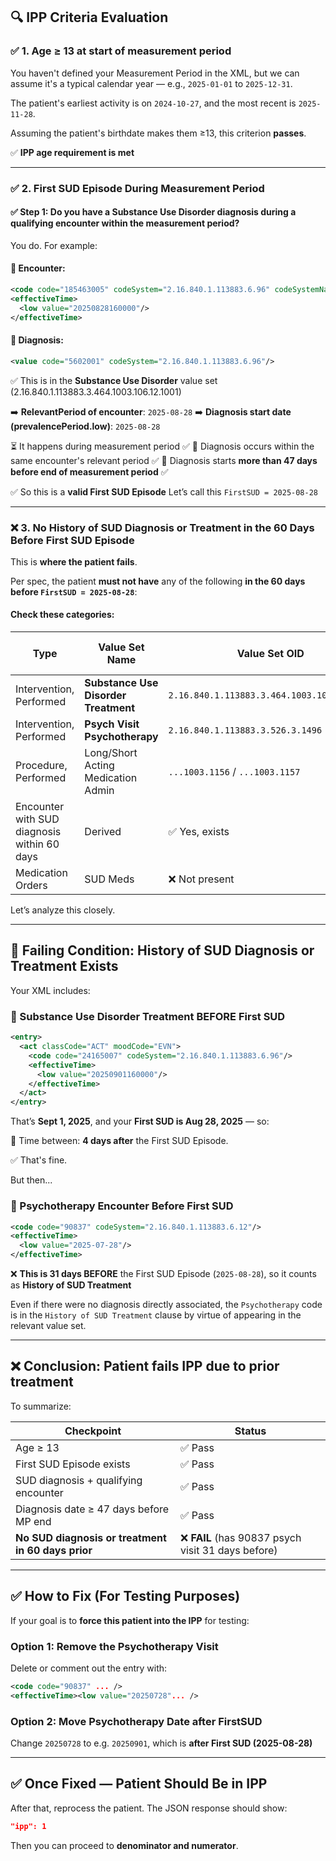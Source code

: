 

## 🔍 IPP Criteria Evaluation

### ✅ **1. Age ≥ 13 at start of measurement period**

You haven't defined your Measurement Period in the XML, but we can assume it's a typical calendar year — e.g., `2025-01-01` to `2025-12-31`.

The patient's earliest activity is on `2024-10-27`, and the most recent is `2025-11-28`.

Assuming the patient's birthdate makes them ≥13, this criterion **passes**.

✅ **IPP age requirement is met**

---

### ✅ **2. First SUD Episode During Measurement Period**

#### ✅ Step 1: Do you have a **Substance Use Disorder diagnosis** during a qualifying encounter within the measurement period?

You do. For example:

#### 📌 Encounter:

```xml
<code code="185463005" codeSystem="2.16.840.1.113883.6.96" codeSystemName="SNOMEDCT"/>
<effectiveTime>
  <low value="20250828160000"/>
</effectiveTime>
```

#### 📌 Diagnosis:

```xml
<value code="5602001" codeSystem="2.16.840.1.113883.6.96"/>
```

✅ This is in the **Substance Use Disorder** value set (2.16.840.1.113883.3.464.1003.106.12.1001)

➡️ **RelevantPeriod of encounter**: `2025-08-28`
➡️ **Diagnosis start date (prevalencePeriod.low)**: `2025-08-28`

⏳ It happens during measurement period ✅
📍 Diagnosis occurs within the same encounter's relevant period ✅
📅 Diagnosis starts **more than 47 days before end of measurement period** ✅

✅ So this is a **valid First SUD Episode**
Let’s call this `FirstSUD = 2025-08-28`

---

### ❌ **3. No History of SUD Diagnosis or Treatment in the 60 Days Before First SUD Episode**

This is **where the patient fails**.

Per spec, the patient **must not have** any of the following **in the 60 days before `FirstSUD = 2025-08-28`**:

#### Check these categories:

| Type                                        | Value Set Name                       | Value Set OID                              | Matching Code in XML? |
| ------------------------------------------- | ------------------------------------ | ------------------------------------------ | --------------------- |
| Intervention, Performed                     | **Substance Use Disorder Treatment** | `2.16.840.1.113883.3.464.1003.106.12.1005` | ✅ `24165007` (SNOMED) |
| Intervention, Performed                     | **Psych Visit Psychotherapy**        | `2.16.840.1.113883.3.526.3.1496`           | ✅ `90837`             |
| Procedure, Performed                        | Long/Short Acting Medication Admin   | `...1003.1156` / `...1003.1157`            | ❌ None seen           |
| Encounter with SUD diagnosis within 60 days | Derived                              | ✅ Yes, exists                              |                       |
| Medication Orders                           | SUD Meds                             | ❌ Not present                              |                       |

Let’s analyze this closely.

---

## 🚨 Failing Condition: **History of SUD Diagnosis or Treatment Exists**

Your XML includes:

### 🚫 Substance Use Disorder Treatment BEFORE First SUD

```xml
<entry>
  <act classCode="ACT" moodCode="EVN">
    <code code="24165007" codeSystem="2.16.840.1.113883.6.96"/>
    <effectiveTime>
      <low value="20250901160000"/>
    </effectiveTime>
  </act>
</entry>
```

That’s **Sept 1, 2025**, and your **First SUD is Aug 28, 2025** — so:

📅 Time between: **4 days after** the First SUD Episode.

✅ That's fine.

But then...

### 🚫 Psychotherapy Encounter Before First SUD

```xml
<code code="90837" codeSystem="2.16.840.1.113883.6.12"/>
<effectiveTime>
  <low value="2025-07-28"/>
</effectiveTime>
```

❌ **This is 31 days BEFORE** the First SUD Episode (`2025-08-28`), so it counts as **History of SUD Treatment**

Even if there were no diagnosis directly associated, the `Psychotherapy` code is in the `History of SUD Treatment` clause by virtue of appearing in the relevant value set.

---

## ❌ Conclusion: Patient fails IPP due to prior treatment

To summarize:

| Checkpoint                                         | Status                                            |
| -------------------------------------------------- | ------------------------------------------------- |
| Age ≥ 13                                           | ✅ Pass                                            |
| First SUD Episode exists                           | ✅ Pass                                            |
| SUD diagnosis + qualifying encounter               | ✅ Pass                                            |
| Diagnosis date ≥ 47 days before MP end             | ✅ Pass                                            |
| **No SUD diagnosis or treatment in 60 days prior** | ❌ **FAIL** (has 90837 psych visit 31 days before) |

---

## ✅ How to Fix (For Testing Purposes)

If your goal is to **force this patient into the IPP** for testing:

### Option 1: Remove the Psychotherapy Visit

Delete or comment out the entry with:

```xml
<code code="90837" ... />
<effectiveTime><low value="20250728"... />
```

### Option 2: Move Psychotherapy Date **after** FirstSUD

Change `20250728` to e.g. `20250901`, which is **after First SUD (2025-08-28)**

---

## ✅ Once Fixed — Patient Should Be in IPP

After that, reprocess the patient. The JSON response should show:

```json
"ipp": 1
```

Then you can proceed to **denominator and numerator**.
